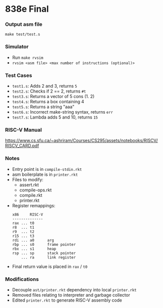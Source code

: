 # 838e Final

### Output asm file
```
make test/test.s
```

### Simulator
- Run `make rvsim`
- `rvsim <asm file> <max number of instructions (optional)>`

### Test Cases
- `test1.s`: Adds 2 and 3, returns `5`
- `test2.s`: Checks if 2 == 2, returns `#t`
- `test3.s`: Returns a vector of 5 cons (1. 2)
- `test4.s`: Returns a box containing 4
- `test5.s`: Returns a string "aaa"
- `test6.s`: Incorrect make-string syntax, returns `err`
- `test7.s`: Lambda adds 5 and 10, returns `15`

### RISC-V Manual
https://www.cs.sfu.ca/~ashriram/Courses/CS295/assets/notebooks/RISCV/RISCV_CARD.pdf

### Notes
- Entry point is in `compile-stdin.rkt`
- asm boilerplate is in `printer.rkt`
- Files to modify:
    - assert.rkt
    - compile-ops.rkt
    - compile.rkt
    - printer.rkt
- Register remappings:
    ```
    x86     RISC-V
    --------------
    rax ... t0
    r8  ... t1
    r9  ... t2
    r15 ... t3
    rdi ... a0      arg
    rbp ... s0      frame pointer
    rbx ... s1      heap
    rsp ... sp      stack pointer
        ... ra      link register
    ```
- Final return value is placed in `rax` / `t0`

### Modifications
- Decouple `ast/printer.rkt` dependency into local `printer.rkt`
- Removed files relating to interpreter and garbage collector
- Edited `printer.rkt` to generate RISC-V assembly code